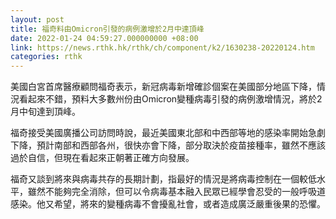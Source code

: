 ```yaml
---
layout: post
title: 福奇料由Omicron引發的病例激增於2月中達頂峰
date: 2022-01-24 04:59:27.000000000 +08:00
link: https://news.rthk.hk/rthk/ch/component/k2/1630238-20220124.htm
categories: rthk
---
```


美國白宮首席醫療顧問福奇表示，新冠病毒新增確診個案在美國部分地區下降，情況看起來不錯，預料大多數州份由Omicron變種病毒引發的病例激增情況，將於2月中旬達到頂峰。

福奇接受美國廣播公司訪問時說，最近美國東北部和中西部等地的感染率開始急劇下降，預計南部和西部各州，很快亦會下降，部分取決於疫苗接種率，雖然不應該過於自信，但現在看起來正朝著正確方向發展。

福奇又談到將來與病毒共存的長期計劃，指最好的情況是將病毒控制在一個較低水平，雖然不能夠完全消除，但可以令病毒基本融入民眾已經學會忍受的一般呼吸道感染。他又希望，將來的變種病毒不會擾亂社會，或者造成廣泛嚴重後果的恐懼。
